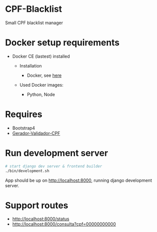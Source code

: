 CPF-Blacklist
=====================================================

Small CPF blacklist manager

Docker setup requirements 
=============================

* Docker CE (lastest) installed
    * Installation    
        * Docker, see [here](https://docs.docker.com/installation/)
    
    * Used Docker images:
        * Python, Node

Requires
=============
* Bootstrap4
* [Gerador-Validador-CPF](http://tiagoporto.github.io/gerador-validador-cpf/)

Run development server
=============

```sh
# start django dev server & frontend builder
./bin/development.sh
```

App should be up on [http://localhost:8000](http://localhost:8000/), running django development server.

Support routes
=============

* [http://localhost:8000/status](http://localhost:8000/status)
* [http://localhost:8000/consulta?cpf=00000000000](http://localhost:8000/consulta?cpf=00000000000)
